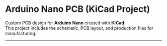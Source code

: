 # Arduino Nano PCB (KiCad Project)

Custom PCB design for **Arduino Nano** created with **KiCad**.  
This project includes the schematic, PCB layout, and production files for manufacturing.

---


